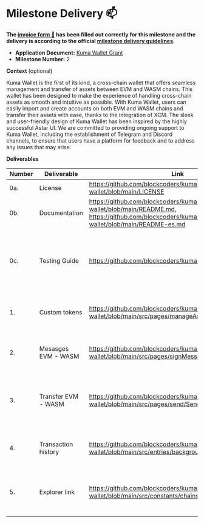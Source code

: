 # Milestone Delivery :mailbox:

**The [invoice form :pencil:](https://docs.google.com/forms/d/e/1FAIpQLSfmNYaoCgrxyhzgoKQ0ynQvnNRoTmgApz9NrMp-hd8mhIiO0A/viewform) has been filled out correctly for this milestone and the delivery is according to the official [milestone delivery guidelines](https://github.com/w3f/Grants-Program/blob/master/docs/milestone-deliverables-guidelines.md).**

- **Application Document:** [Kuma Wallet Grant](https://github.com/w3f/Grants-Program/blob/master/applications/cross-chain-wallet.md)
- **Milestone Number:** 2

**Context** (optional)

Kuma Wallet is the first of its kind, a cross-chain wallet that offers seamless management and transfer of assets between EVM and WASM chains. This wallet has been designed to make the experience of handling cross-chain assets as smooth and intuitive as possible. With Kuma Wallet, users can easily import and create accounts on both EVM and WASM chains and transfer their assets with ease, thanks to the integration of XCM. The sleek and user-friendly design of Kuma Wallet has been inspired by the highly successful Astar UI. We are committed to providing ongoing support to Kuma Wallet, including the establishment of Telegram and Discord channels, to ensure that users have a platform for feedback and to address any issues that may arise.

**Deliverables**

| Number | Deliverable         | Link                                                                                                                              | Notes                                                                                               |
| ------ | ------------------- | --------------------------------------------------------------------------------------------------------------------------------- | --------------------------------------------------------------------------------------------------- |
| 0a.    | License             | https://github.com/blockcoders/kuma-wallet/blob/main/LICENSE                                                                      | MIT                                                                                                 |
| 0b.    | Documentation       | https://github.com/blockcoders/kuma-wallet/blob/main/README.md, https://github.com/blockcoders/kuma-wallet/blob/main/README-es.md | **english** and **spanish** versions of the documentation                                           |
| 0c.    | Testing Guide       | https://github.com/blockcoders/kuma-wallet#running-locally                                                                        | Unit test and end to end tests will cover the core functions to ensure everything works as expected |
| 1.     | Custom tokens       | https://github.com/blockcoders/kuma-wallet/blob/main/src/pages/manageAssets/ManageAssets.tsx                                      | Enable users to add custom tokens and networks/chains to the wallet.                                |
| 2.     | Mesasges EVM - WASM | https://github.com/blockcoders/kuma-wallet/blob/main/src/pages/signMessage/SignMessage.tsx                                        | Provide the ability to sign messages for EVM and WASM accounts.                                     |
| 3.     | Transfer EVM - WASM | https://github.com/blockcoders/kuma-wallet/blob/main/src/pages/send/Send.tsx                                                      | Allow users to transfer assets between their own EVM and WASM accounts on the same chain.           |
| 4.     | Transaction history | https://github.com/blockcoders/kuma-wallet/blob/main/src/entries/background/index.ts                                              | Show users their transaction history for both EVM and WASM accounts.                                |
| 5.     | Explorer link       | https://github.com/blockcoders/kuma-wallet/blob/main/src/constants/chains.ts                                                      | Provide links to explorer pages for enhanced transparency and accountability.                       |
